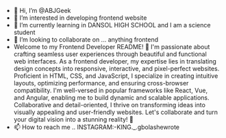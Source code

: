 - 👋 Hi, I’m @ABJGeek
- 👀 I’m interested in developing frontend website
- 🌱 I’m currently learning in DANSOL HIGH SCHOOL and I am a science student
- 💞️ I’m looking to collaborate on ... anything frontend
- Welcome to my Frontend Developer README! 👋 I'm passionate about crafting seamless user experiences through beautiful and functional web interfaces.
 As a frontend developer, my expertise lies in translating design concepts into responsive, interactive, and pixel-perfect websites. Proficient in HTML,
 CSS, and JavaScript, I specialize in creating intuitive layouts, optimizing performance, and ensuring cross-browser compatibility. I'm well-versed in
popular frameworks like React, Vue, and Angular, enabling me to build dynamic and scalable applications. Collaborative and detail-oriented, I thrive on
transforming ideas into visually appealing and user-friendly websites. Let's collaborate and turn your digital vision into a stunning reality! 🚀
- 📫 How to reach me .. INSTAGRAM:-KING._.gbolashewrote
<!---
ABJGeek/ABJGeek is a ✨ special ✨ repository because its `README.md` (this file) appears on your GitHub profile.
You can click the Preview link to take a look at your changes.
--->
